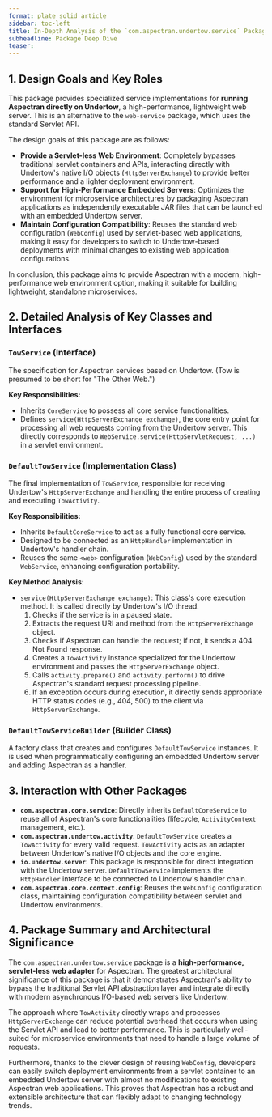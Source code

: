 ```yaml
---
format: plate solid article
sidebar: toc-left
title: In-Depth Analysis of the `com.aspectran.undertow.service` Package
subheadline: Package Deep Dive
teaser:
---
```


## 1. Design Goals and Key Roles

This package provides specialized service implementations for **running Aspectran directly on Undertow**, a high-performance, lightweight web server. This is an alternative to the `web-service` package, which uses the standard Servlet API.

The design goals of this package are as follows:

-   **Provide a Servlet-less Web Environment**: Completely bypasses traditional servlet containers and APIs, interacting directly with Undertow's native I/O objects (`HttpServerExchange`) to provide better performance and a lighter deployment environment.
-   **Support for High-Performance Embedded Servers**: Optimizes the environment for microservice architectures by packaging Aspectran applications as independently executable JAR files that can be launched with an embedded Undertow server.
-   **Maintain Configuration Compatibility**: Reuses the standard web configuration (`WebConfig`) used by servlet-based web applications, making it easy for developers to switch to Undertow-based deployments with minimal changes to existing web application configurations.

In conclusion, this package aims to provide Aspectran with a modern, high-performance web environment option, making it suitable for building lightweight, standalone microservices.

## 2. Detailed Analysis of Key Classes and Interfaces

### `TowService` (Interface)

The specification for Aspectran services based on Undertow. (Tow is presumed to be short for "The Other Web.")

**Key Responsibilities:**
-   Inherits `CoreService` to possess all core service functionalities.
-   Defines `service(HttpServerExchange exchange)`, the core entry point for processing all web requests coming from the Undertow server. This directly corresponds to `WebService.service(HttpServletRequest, ...)` in a servlet environment.

### `DefaultTowService` (Implementation Class)

The final implementation of `TowService`, responsible for receiving Undertow's `HttpServerExchange` and handling the entire process of creating and executing `TowActivity`.

**Key Responsibilities:**
-   Inherits `DefaultCoreService` to act as a fully functional core service.
-   Designed to be connected as an `HttpHandler` implementation in Undertow's handler chain.
-   Reuses the same `<web>` configuration (`WebConfig`) used by the standard `WebService`, enhancing configuration portability.

**Key Method Analysis:**
-   `service(HttpServerExchange exchange)`: This class's core execution method. It is called directly by Undertow's I/O thread.
    1.  Checks if the service is in a paused state.
    2.  Extracts the request URI and method from the `HttpServerExchange` object.
    3.  Checks if Aspectran can handle the request; if not, it sends a 404 Not Found response.
    4.  Creates a `TowActivity` instance specialized for the Undertow environment and passes the `HttpServerExchange` object.
    5.  Calls `activity.prepare()` and `activity.perform()` to drive Aspectran's standard request processing pipeline.
    6.  If an exception occurs during execution, it directly sends appropriate HTTP status codes (e.g., 404, 500) to the client via `HttpServerExchange`.

### `DefaultTowServiceBuilder` (Builder Class)

A factory class that creates and configures `DefaultTowService` instances. It is used when programmatically configuring an embedded Undertow server and adding Aspectran as a handler.

## 3. Interaction with Other Packages

-   **`com.aspectran.core.service`**: Directly inherits `DefaultCoreService` to reuse all of Aspectran's core functionalities (lifecycle, `ActivityContext` management, etc.).
-   **`com.aspectran.undertow.activity`**: `DefaultTowService` creates a `TowActivity` for every valid request. `TowActivity` acts as an adapter between Undertow's native I/O objects and the core engine.
-   **`io.undertow.server`**: This package is responsible for direct integration with the Undertow server. `DefaultTowService` implements the `HttpHandler` interface to be connected to Undertow's handler chain.
-   **`com.aspectran.core.context.config`**: Reuses the `WebConfig` configuration class, maintaining configuration compatibility between servlet and Undertow environments.

## 4. Package Summary and Architectural Significance

The `com.aspectran.undertow.service` package is a **high-performance, servlet-less web adapter** for Aspectran. The greatest architectural significance of this package is that it demonstrates Aspectran's ability to bypass the traditional Servlet API abstraction layer and integrate directly with modern asynchronous I/O-based web servers like Undertow.

The approach where `TowActivity` directly wraps and processes `HttpServerExchange` can reduce potential overhead that occurs when using the Servlet API and lead to better performance. This is particularly well-suited for microservice environments that need to handle a large volume of requests.

Furthermore, thanks to the clever design of reusing `WebConfig`, developers can easily switch deployment environments from a servlet container to an embedded Undertow server with almost no modifications to existing Aspectran web applications. This proves that Aspectran has a robust and extensible architecture that can flexibly adapt to changing technology trends.
